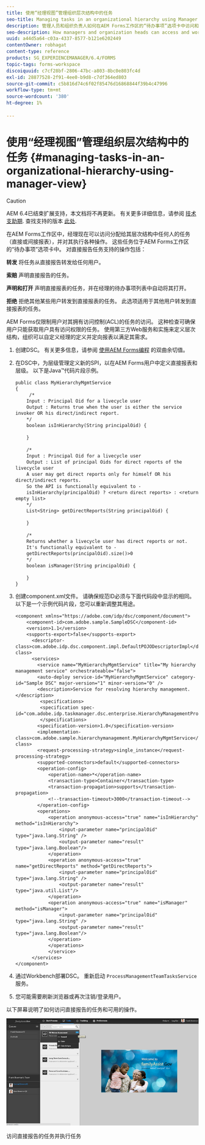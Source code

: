 ```yaml
---
title: 使用“经理视图”管理组织层次结构中的任务
seo-title: Managing tasks in an organizational hierarchy using Manager View
description: 管理人员和组织负责人如何在AEM Forms工作区的“待办事项”选项卡中访问和处理其直接和间接报表的任务。
seo-description: How managers and organization heads can access and work on the tasks of their direct and indirect reports in the To-do tab in AEM Forms workspace.
uuid: a44d5a64-c03a-4337-8577-b121e6202449
contentOwner: robhagat
content-type: reference
products: SG_EXPERIENCEMANAGER/6.4/FORMS
topic-tags: forms-workspace
discoiquuid: c7cf28bf-2806-47bc-a803-8bc0e803fc4d
exl-id: 28877528-2f91-4ee0-b9d8-c7df364ed803
source-git-commit: c5b816d74c6f02f85476d16868844f39b4c47996
workflow-type: tm+mt
source-wordcount: '380'
ht-degree: 1%

---
```


# 使用“经理视图”管理组织层次结构中的任务 {#managing-tasks-in-an-organizational-hierarchy-using-manager-view}

>[!CAUTION]
>
>AEM 6.4已结束扩展支持，本文档将不再更新。 有关更多详细信息，请参阅 [技术支助期](https://helpx.adobe.com/cn/support/programs/eol-matrix.html). 查找支持的版本 [此处](https://experienceleague.adobe.com/docs/).

在AEM Forms工作区中，经理现在可以访问分配给其层次结构中任何人的任务（直接或间接报表），并对其执行各种操作。 这些任务位于AEM Forms工作区的“待办事项”选项卡中。 对直接报告任务支持的操作包括：

**转发** 将任务从直接报告转发给任何用户。

**索赔** 声明直接报告的任务。

**声明和打开** 声明直接报表的任务，并在经理的待办事项列表中自动将其打开。

**拒绝** 拒绝其他某些用户转发到直接报表的任务。 此选项适用于其他用户转发到直接报表的任务。

AEM Forms仅限制用户对其拥有访问控制(ACL)的任务的访问。 这种检查可确保用户只能获取用户具有访问权限的任务。 使用第三方Web服务和实施来定义层次结构，组织可以自定义经理的定义并定向报表以满足其需求。

1. 创建DSC。 有关更多信息，请参阅 [使用AEM Forms编程](https://www.adobe.com/go/learn_aemforms_programming_63) 的双曲余切值。
1. 在DSC中，为层级管理定义新的SPI，以在AEM Forms用户中定义直接报表和层级。 以下是Java™代码片段示例。

   ```as3
   public class MyHierarchyMgmtService 
   { 
        /*
       Input : Principal Oid for a livecycle user
       Output : Returns true when the user is either the service invoker OR his direct/indirect report.
       */
       boolean isInHierarchy(String principalOid) {
   
       }
   
       /* 
       Input : Principal Oid for a livecycle user
       Output : List of principal Oids for direct reports of the livecycle user
       A user may get direct reports only for himself OR his direct/indirect reports.
       So the API is functionally equivalent to - 
       isInHierarchy(principalOid) ? <return direct reports> : <return empty list>
       */
       List<String> getDirectReports(String principalOid) {
   
       }
   
       /* 
       Returns whether a livecycle user has direct reports or not.
       It's functionally equivalent to -
       getDirectReports(principalOid).size()>0
       */
       boolean isManager(String principalOid) {
   
       }  
   }
   ```

1. 创建component.xml文件。 请确保规范ID必须与下面代码段中显示的相同。 以下是一个示例代码片段，您可以重新调整其用途。

   ```as3
   <component xmlns="https://adobe.com/idp/dsc/component/document"> 
       <component-id>com.adobe.sample.SampleDSC</component-id> 
       <version>1.1</version> 
       <supports-export>false</supports-export> 
         <descriptor-class>com.adobe.idp.dsc.component.impl.DefaultPOJODescriptorImpl</descriptor-class> 
         <services> 
           <service name="MyHierarchyMgmtService" title="My hierarchy management service" orchestrateable="false"> 
           <auto-deploy service-id="MyHierarchyMgmtService" category-id="Sample DSC" major-version="1" minor-version="0" /> 
           <description>Service for resolving hierarchy management.</description> 
            <specifications> 
            <specification spec-id="com.adobe.idp.taskmanager.dsc.enterprise.HierarchyManagementProvider"/> 
            </specifications> 
           <specification-version>1.0</specification-version> 
           <implementation-class>com.adobe.sample.hierarchymanagement.MyHierarchyMgmtService</implementation-class> 
           <request-processing-strategy>single_instance</request-processing-strategy> 
           <supported-connectors>default</supported-connectors> 
           <operation-config> 
               <operation-name>*</operation-name> 
               <transaction-type>Container</transaction-type> 
               <transaction-propagation>supports</transaction-propagation> 
               <!--transaction-timeout>3000</transaction-timeout--> 
           </operation-config> 
           <operations> 
               <operation anonymous-access="true" name="isInHierarchy" method="isInHierarchy"> 
                   <input-parameter name="principalOid" type="java.lang.String" /> 
                   <output-parameter name="result" type="java.lang.Boolean"/> 
               </operation> 
               <operation anonymous-access="true" name="getDirectReports" method="getDirectReports"> 
                   <input-parameter name="principalOid" type="java.lang.String" /> 
                   <output-parameter name="result" type="java.util.List"/> 
               </operation> 
               <operation anonymous-access="true" name="isManager" method="isManager"> 
                   <input-parameter name="principalOid" type="java.lang.String" /> 
                   <output-parameter name="result" type="java.lang.Boolean"/> 
               </operation> 
               </operations> 
               </service> 
         </services>
   </component>
   ```

1. 通过Workbench部署DSC。 重新启动 `ProcessManagementTeamTasksService` 服务。
1. 您可能需要刷新浏览器或再次注销/登录用户。

以下屏幕说明了如何访问直接报告的任务和可用的操作。

![cu_manager_view](assets/cu_manager_view.png)

访问直接报告的任务并执行任务
